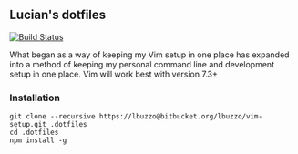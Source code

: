 ## Lucian's dotfiles

[![Build Status](https://travis-ci.org/LucianBuzzo/dotfiles.svg?branch=master)](https://travis-ci.org/LucianBuzzo/dotfiles)

What began as a way of keeping my Vim setup in one place has expanded into a
method of keeping my personal command line and development setup in one place.
Vim will work best with version 7.3+

### Installation

```
git clone --recursive https://lbuzzo@bitbucket.org/lbuzzo/vim-setup.git .dotfiles
cd .dotfiles
npm install -g
```
